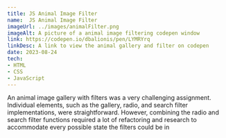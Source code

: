 ```yaml
---
title: JS Animal Image Filter 
name:  JS Animal Image Filter 
imageUrl: ../images/animalFilter.png
imageAlt: A picture of a animal image filtering codepen window
link: https://codepen.io/dbalionis/pen/LYMRYrq
linkDesc: A link to view the animal gallery and filter on codepen
date: 2023-08-24    
tech:
- HTML 
- CSS
- JavaScript
---
```

An animal image gallery with filters was a very challenging assignment. Individual elements, such as the gallery, radio, and search filter implementations, were straightforward. However, combining the radio and search filter functions required a lot of refactoring and research to accommodate every possible state the filters could be in